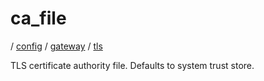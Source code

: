 # ca_file

/ [config](/ref/config/index.md) / [gateway](/ref/config/config/gateway/index.md) / [tls](/ref/config/config/gateway/tls/index.md)

TLS certificate authority file. Defaults to system trust store.
